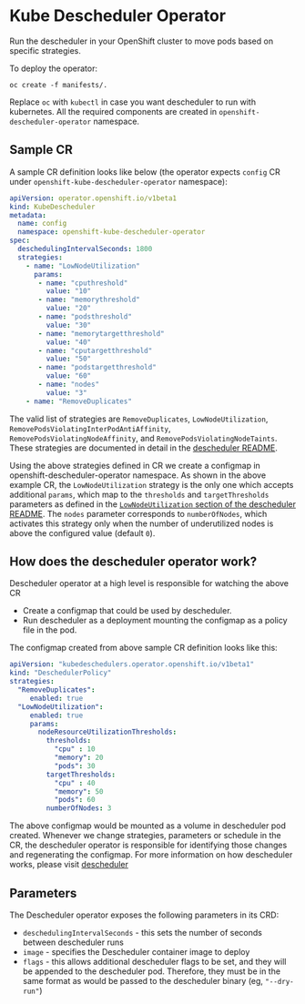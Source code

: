 # Kube Descheduler Operator

Run the descheduler in your OpenShift cluster to move pods based on specific strategies.

To deploy the operator:

```
oc create -f manifests/.
```

Replace `oc` with `kubectl` in case you want descheduler to run with kubernetes. All the required components are created in `openshift-descheduler-operator` namespace.

## Sample CR

A sample CR definition looks like below (the operator expects `config` CR under `openshift-kube-descheduler-operator` namespace):

```yaml
apiVersion: operator.openshift.io/v1beta1
kind: KubeDescheduler
metadata:
  name: config
  namespace: openshift-kube-descheduler-operator
spec:
  deschedulingIntervalSeconds: 1800
  strategies:
    - name: "LowNodeUtilization"
      params:
       - name: "cputhreshold"
         value: "10"
       - name: "memorythreshold"
         value: "20"
       - name: "podsthreshold"
         value: "30"
       - name: "memorytargetthreshold"
         value: "40"
       - name: "cputargetthreshold"
         value: "50"
       - name: "podstargetthreshold"
         value: "60"
       - name: "nodes"
         value: "3"
    - name: "RemoveDuplicates"
```
The valid list of strategies are `RemoveDuplicates`, `LowNodeUtilization`, `RemovePodsViolatingInterPodAntiAffinity`, `RemovePodsViolatingNodeAffinity`, and `RemovePodsViolatingNodeTaints`. These strategies are documented in detail in the [descheduler README](https://github.com/kubernetes-sigs/descheduler/#policy-and-strategies).

Using the above strategies defined in CR we create a configmap in openshift-descheduler-operator namespace. As shown in the above example CR, the `LowNodeUtilization` strategy is the only one which accepts additional `params`, which map to the `thresholds` and `targetThresholds` parameters as defined in the [`LowNodeUtilization` section of the descheduler README](https://github.com/kubernetes-sigs/descheduler/#lownodeutilization). The `nodes` parameter corresponds to `numberOfNodes`, which activates this strategy only when the number of underutilized nodes is above the configured value (default `0`).

## How does the descheduler operator work?

Descheduler operator at a high level is responsible for watching the above CR
- Create a configmap that could be used by descheduler.
- Run descheduler as a deployment mounting the configmap as a policy file in the pod.

The configmap created from above sample CR definition looks like this:

```yaml
apiVersion: "kubedeschedulers.operator.openshift.io/v1beta1"
kind: "DeschedulerPolicy"
strategies:
  "RemoveDuplicates":
     enabled: true
  "LowNodeUtilization":
     enabled: true
     params:
       nodeResourceUtilizationThresholds:
         thresholds:
           "cpu" : 10
           "memory": 20
           "pods": 30
         targetThresholds:
           "cpu" : 40
           "memory": 50
           "pods": 60
         numberOfNodes: 3
```

The above configmap would be mounted as a volume in descheduler pod created. Whenever we change strategies, parameters or schedule in the CR, the descheduler operator is responsible for identifying those changes and regenerating the configmap. For more information on how descheduler works, please visit [descheduler](https://docs.openshift.com/container-platform/3.11/admin_guide/scheduling/descheduler.html)


## Parameters
The Descheduler operator exposes the following parameters in its CRD:

* `deschedulingIntervalSeconds` - this sets the number of seconds between descheduler runs
* `image` - specifies the Descheduler container image to deploy
* `flags` - this allows additional descheduler flags to be set, and they will be appended to the descheduler pod. Therefore, they must be in the same format as would be passed to the descheduler binary (eg, `"--dry-run"`)
